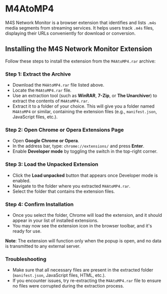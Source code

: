 # M4AtoMP4
M4S Network Monitor is a browser extension that identifies and lists `.m4s` media segments from streaming services. It helps users track `.m4s` files, displaying their URLs conveniently for download or conversion.


## Installing the M4S Network Monitor Extension

Follow these steps to install the extension from the `M4AtoMP4.rar` archive:

### Step 1: Extract the Archive
- Download the `M4AtoMP4.rar` file listed above.
- Locate the `M4AtoMP4.rar` file.
- Use an extraction tool (such as **WinRAR**, **7-Zip**, or **The Unarchiver**) to extract the contents of `M4AtoMP4.rar`.
- Extract it to a folder of your choice. This will give you a folder named `M4AtoMP4` or similar, containing the extension files (e.g., `manifest.json`, JavaScript files, etc.).

### Step 2: Open Chrome or Opera Extensions Page
- Open **Google Chrome or Opera**.
- In the address bar, type: `chrome://extensions/` and press **Enter**.
- Enable **Developer mode** by toggling the switch in the top-right corner.

### Step 3: Load the Unpacked Extension
- Click the **Load unpacked** button that appears once Developer mode is enabled.
- Navigate to the folder where you extracted `M4AtoMP4.rar`.
- Select the folder that contains the extension files.

### Step 4: Confirm Installation
- Once you select the folder, Chrome will load the extension, and it should appear in your list of installed extensions.
- You may now see the extension icon in the browser toolbar, and it's ready for use.

**Note**: The extension will function only when the popup is open, and no data is transmitted to any external server.

### Troubleshooting
- Make sure that all necessary files are present in the extracted folder (`manifest.json`, JavaScript files, HTML, etc.).
- If you encounter issues, try re-extracting the `M4AtoMP4.rar` file to ensure no files were corrupted during the extraction process.
